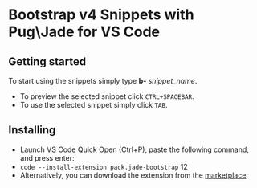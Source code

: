 # Bootstrap v4 Snippets with Pug\Jade for VS Code

## Getting started

To start using the snippets simply type **b-** *snippet_name*.

* To preview the selected snippet click `CTRL+SPACEBAR`.
* To use the selected snippet simply click `TAB`.

## Installing
* Launch VS Code Quick Open (Ctrl+P), paste the following command, and press enter:
* `code --install-extension pack.jade-bootstrap`
12
* Alternatively, you can download the extension from the [marketplace](https://marketplace.visualstudio.com/items?itemName=pack.jade-bootstrap).
